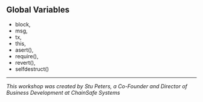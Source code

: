 ## Global Variables

- block,
- msg,
- tx,
- this,
- asert(),
- require(),
- revert(),
- selfdestruct()

---

_This workshop was created by Stu Peters, a Co-Founder and Director of Business Development at ChainSafe Systems_
